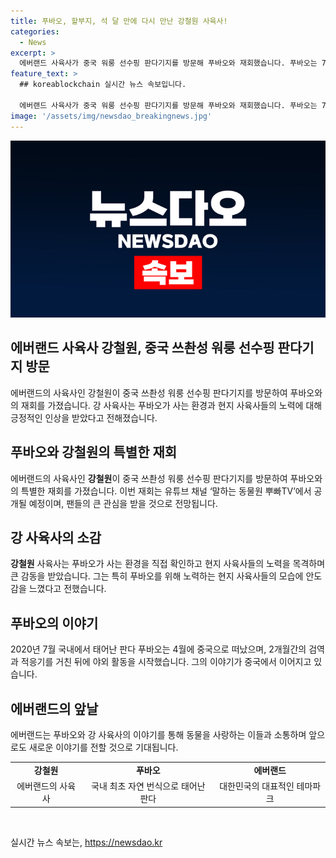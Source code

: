 ```yaml
---
title: 푸바오, 할부지, 석 달 만에 다시 만난 강철원 사육사!
categories:
  - News
excerpt: >
  에버랜드 사육사가 중국 워룽 선수핑 판다기지를 방문해 푸바오와 재회했습니다. 푸바오는 7월에 태어나 중국으로 떠났는데, 강 사육사가 그에게 따라갔었죠. 이번 방문으로 사육사는 푸바오가 사는 환경을 직접 확인하고, 현지 사육사들의 노력도 감명깊었다고 전했습니다. 에버랜드는 이 재회 모습을 유튜브 채널 뿌빠TV에서 공개할 예정입니다.
feature_text: >
  ## koreablockchain 실시간 뉴스 속보입니다.

  에버랜드 사육사가 중국 워룽 선수핑 판다기지를 방문해 푸바오와 재회했습니다. 푸바오는 7월에 태어나 중국으로 떠났는데, 강 사육사가 그에게 따라갔었죠. 이번 방문으로 사육사는 푸바오가 사는 환경을 직접 확인하고, 현지 사육사들의 노력도 감명깊었다고 전했습니다. 에버랜드는 이 재회 모습을 유튜브 채널 뿌빠TV에서 공개할 예정입니다.
image: '/assets/img/newsdao_breakingnews.jpg'
---
```


<p><img src="/assets/img/newsdao_breakingnews.jpg" alt="koreablockchain 속보" /></p>

<h2 data-ke-size="size26">에버랜드 사육사 강철원, 중국 쓰촨성 워룽 선수핑 판다기지 방문</h2>

<p data-ke-size="size16">에버랜드의 사육사인 강철원이 중국 쓰촨성 워룽 선수핑 판다기지를 방문하여 푸바오와의 재회를 가졌습니다. 강 사육사는 푸바오가 사는 환경과 현지 사육사들의 노력에 대해 긍정적인 인상을 받았다고 전해졌습니다.</p>

<h2 data-ke-size="size26">푸바오와 강철원의 특별한 재회</h2>

<p data-ke-size="size16">에버랜드의 사육사인 <b>강철원</b>이 중국 쓰촨성 워룽 선수핑 판다기지를 방문하여 푸바오와의 특별한 재회를 가졌습니다. 이번 재회는 유튜브 채널 ‘말하는 동물원 뿌빠TV’에서 공개될 예정이며, 팬들의 큰 관심을 받을 것으로 전망됩니다.</p>

<h2 data-ke-size="size26">강 사육사의 소감</h2>

<p data-ke-size="size16"><b>강철원</b> 사육사는 푸바오가 사는 환경을 직접 확인하고 현지 사육사들의 노력을 목격하며 큰 감동을 받았습니다. 그는 특히 푸바오를 위해 노력하는 현지 사육사들의 모습에 안도감을 느꼈다고 전했습니다.</p>

<h2 data-ke-size="size26">푸바오의 이야기</h2>

<p data-ke-size="size16">2020년 7월 국내에서 태어난 판다 푸바오는 4월에 중국으로 떠났으며, 2개월간의 검역과 적응기를 거친 뒤에 야외 활동을 시작했습니다. 그의 이야기가 중국에서 이어지고 있습니다.</p>

<h2 data-ke-size="size26">에버랜드의 앞날</h2>

<p data-ke-size="size16">에버랜드는 푸바오와 강 사육사의 이야기를 통해 동물을 사랑하는 이들과 소통하며 앞으로도 새로운 이야기를 전할 것으로 기대됩니다.</p>

<table>
  <tr>
    <td style="text-align: center; height: 17px;"><b>강철원</b></td>
    <td style="text-align: center; height: 17px;"><b>푸바오</b></td>
    <td style="text-align: center; height: 17px;"><b>에버랜드</b></td>
  </tr>
  <tr>
    <td style="text-align: center; height: 17px;">에버랜드의 사육사</td>
    <td style="text-align: center; height: 17px;">국내 최초 자연 번식으로 태어난 판다</td>
    <td style="text-align: center; height: 17px;">대한민국의 대표적인 테마파크</td>
  </tr>
</table>

<p data-ke-size="size16">&nbsp;</p>
실시간 뉴스 속보는, <a href="https://newsdao.kr" rel="dofollow">https://newsdao.kr</a>


